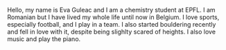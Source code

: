 Hello, my name is Eva Guleac and I am a chemistry student at EPFL. I am Romanian but I have lived my whole life until now in Belgium. I love sports, especially football, and I play in a team. I also started bouldering recently and fell in love with it, despite being slighlty scared of heights. I also love music and play the piano.
